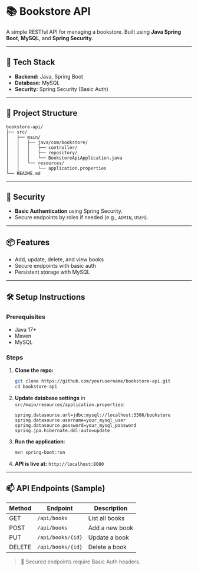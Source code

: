 # 📚 Bookstore API

A simple RESTful API for managing a bookstore. Built using **Java Spring Boot**, **MySQL**, and **Spring Security**.

---

## 🚀 Tech Stack

- **Backend:** Java, Spring Boot  
- **Database:** MySQL  
- **Security:** Spring Security (Basic Auth)

---

## 📁 Project Structure

```
bookstore-api/
├── src/
│   ├── main/
│   │   ├── java/com/bookstore/
│   │   │   ├── controller/
│   │   │   ├── repository/
│   │   │   └── BookstoreApiApplication.java
│   │   └── resources/
│   │       └── application.properties
└── README.md
```

---

## 🔐 Security

- **Basic Authentication** using Spring Security.
- Secure endpoints by roles if needed (e.g., `ADMIN`, `USER`).

---

## 📦 Features

- Add, update, delete, and view books
- Secure endpoints with basic auth
- Persistent storage with MySQL

---

## 🛠️ Setup Instructions

### Prerequisites
- Java 17+
- Maven
- MySQL

### Steps

1. **Clone the repo:**
   ```bash
   git clone https://github.com/yourusername/bookstore-api.git
   cd bookstore-api
   ```

2. **Update database settings** in `src/main/resources/application.properties`:
   ```properties
   spring.datasource.url=jdbc:mysql://localhost:3306/bookstore
   spring.datasource.username=your_mysql_user
   spring.datasource.password=your_mysql_password
   spring.jpa.hibernate.ddl-auto=update
   ```

3. **Run the application:**
   ```bash
   mvn spring-boot:run
   ```

4. **API is live at:** `http://localhost:8080`

---

## 📫 API Endpoints (Sample)

| Method | Endpoint           | Description       |
|--------|--------------------|-------------------|
| GET    | `/api/books`       | List all books    |
| POST   | `/api/books`       | Add a new book    |
| PUT    | `/api/books/{id}`  | Update a book     |
| DELETE | `/api/books/{id}`  | Delete a book     |

> 🔐 Secured endpoints require Basic Auth headers.
